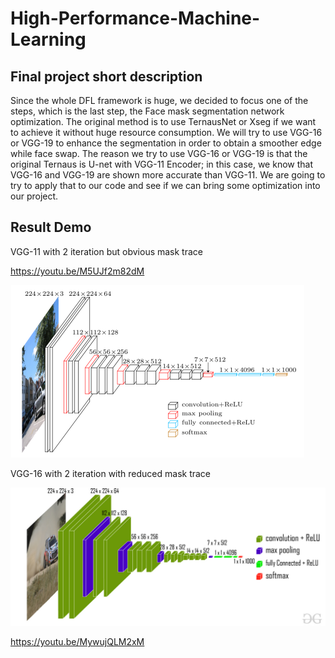 # High-Performance-Machine-Learning
## Final project short description
Since the whole DFL framework is huge, we decided to focus one of the steps, which is
the last step, the Face mask segmentation network optimization. The original method is to use
TernausNet or Xseg if we want to achieve it without huge resource consumption. We will try to
use VGG-16 or VGG-19 to enhance the segmentation in order to obtain a smoother edge while
face swap. The reason we try to use VGG-16 or VGG-19 is that the original Ternaus is U-net
with VGG-11 Encoder; in this case, we know that VGG-16 and VGG-19 are shown more
accurate than VGG-11. We are going to try to apply that to our code and see if we can bring
some optimization into our project.



## Result Demo

VGG-11 with 2 iteration but obvious mask trace

https://youtu.be/M5UJf2m82dM


![ScreenShot](VGG11.png)


VGG-16 with 2 iteration with reduced mask trace

![ScreenShot](VGG16.jpg)


https://youtu.be/MywujQLM2xM
